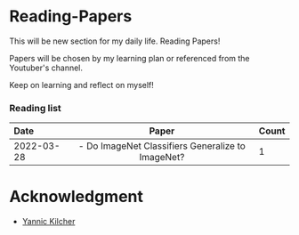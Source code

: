 # Reading-Papers

This will be new section for my daily life. Reading Papers!

Papers will be chosen by my learning plan or referenced from the Youtuber's channel.

Keep on learning and reflect on myself!


### Reading list

| Date | Paper | Count |
| :--- | :----: | :---- |
| 2022-03-28 | - Do ImageNet Classifiers Generalize to ImageNet? | 1 |


# Acknowledgment
- [Yannic Kilcher](https://www.youtube.com/c/YannicKilcher) 
